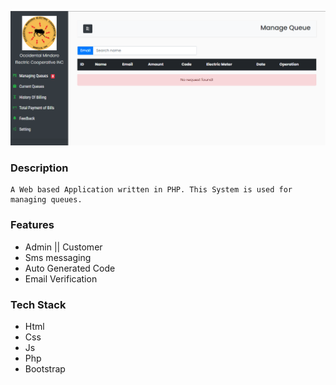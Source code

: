 ![image](https://github.com/Romeo0101/omeco-queuing-system/blob/main/includes/images/banner-repo.png)

### Description

    A Web based Application written in PHP. This System is used for managing queues. 

### Features
- Admin || Customer
- Sms messaging 
- Auto Generated Code
- Email Verification

### Tech Stack
- Html
- Css
- Js
- Php
- Bootstrap
